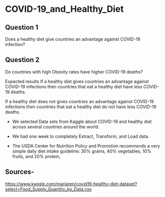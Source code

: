 # COVID-19_and_Healthy_Diet

## Question 1 
Does a healthy diet give countries an advantage against COVID-19 infection?

## Question 2
Do countries with high Obesity rates have higher COVID-19 deaths?

Expected results
If a healthy diet gives countries an advantage against COVID-19 infections then countries that eat a healthy diet have less COVID-19 deaths.

If a healthy diet does not gives countries an advantage against COVID-19 infections then countries that eat a healthy diet do not have less COVID-19 deaths.

* We selected Data sets from Kaggle about COVID-19 and healthy diet across several countries around the world. 
* We had one week to completely Extract, Transform, and Load data.

* The USDA Center for Nutrition Policy and Promotion recommends a very simple daily diet intake guideline: 30% grains, 40% vegetables, 10% fruits, and 20% protein,


## Sources-
https://www.kaggle.com/mariaren/covid19-healthy-diet-dataset?select=Food_Supply_Quantity_kg_Data.csv